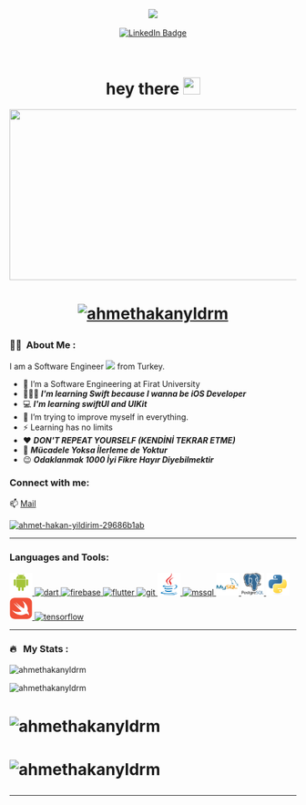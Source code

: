 
<p align="center"><img src="https://media.giphy.com/media/M9gbBd9nbDrOTu1Mqx/giphy.gif" width="100"/></p>
<p align="center">
<a href="https://www.linkedin.com/in/ahmet-hakan-yildirim-29686b1ab/"><img src="https://img.shields.io/badge/LinkedIn-blue?style=for-the-badge&logo=linkedin&logoColor=white" alt="LinkedIn Badge"></a>
</p>

<p align="center"><img src="https://komarev.com/ghpvc/?username=ahmethakanyldrm&style=flat-square&color=blue" alt=""></p>

<h1 align="center">hey there <img src="https://media.giphy.com/media/hvRJCLFzcasrR4ia7z/giphy.gif" width="30px" height="30px"></h1>

<p align="center"><img src="https://media.giphy.com/media/dWesBcTLavkZuG35MI/giphy.gif" width="600" height="300"  /></p>

<h1> <h1/>
<p align="center"> <a href="https://github.com/ryo-ma/github-profile-trophy"><img src="https://github-profile-trophy.vercel.app/?username=ahmethakanyldrm" alt="ahmethakanyldrm" /></a> </p>

### 👨‍💻 &nbsp;About Me :

I am a Software Engineer <img src="https://media.giphy.com/media/WUlplcMpOCEmTGBtBW/giphy.gif" width="30"> from Turkey.

- 🔭 I’m  a Software Engineering at Firat University 
- 👨🏼‍💻 ***I'm learning Swift because I wanna be iOS Developer***
- 💻 ***I'm learning swiftUI and UIKit*** 
- 🌱 I’m trying to improve myself in everything.
- ⚡  Learning has no limits
- ❤️  ***DON'T REPEAT YOURSELF (KENDİNİ TEKRAR ETME)***
- 💪 ***Mücadele Yoksa İlerleme de Yoktur***
- 😉 ***Odaklanmak 1000 İyi Fikre Hayır Diyebilmektir***


<h3 align="left">Connect with me:</h3>
<p align="left">
   📫 <a href="ahakan.yildirim336@gmail.com">Mail</a>
   
<a href="https://linkedin.com/in/ahmet-hakan-yildirim-29686b1ab" target="blank"><img align="center" src="https://raw.githubusercontent.com/rahuldkjain/github-profile-readme-generator/master/src/images/icons/Social/linked-in-alt.svg" alt="ahmet-hakan-yildirim-29686b1ab" height="30" width="40" /></a>
   
</p>

---

<h3 align="left">Languages and Tools:</h3>
<p align="left">
 <a href="https://developer.android.com" target="_blank" rel="noreferrer"> <img src="https://raw.githubusercontent.com/devicons/devicon/master/icons/android/android-original-wordmark.svg" alt="android" width="40" height="40"/> </a> 
<a href="https://dart.dev" target="_blank" rel="noreferrer"> <img src="https://www.vectorlogo.zone/logos/dartlang/dartlang-icon.svg" alt="dart" width="40" height="40"/> </a>
 <a href="https://firebase.google.com/" target="_blank" rel="noreferrer"> <img src="https://www.vectorlogo.zone/logos/firebase/firebase-icon.svg" alt="firebase" width="40" height="40"/> </a> 
 <a href="https://flutter.dev" target="_blank" rel="noreferrer"> <img src="https://www.vectorlogo.zone/logos/flutterio/flutterio-icon.svg" alt="flutter" width="40" height="40"/> </a> 
 <a href="https://git-scm.com/" target="_blank" rel="noreferrer"> <img src="https://www.vectorlogo.zone/logos/git-scm/git-scm-icon.svg" alt="git" width="40" height="40"/> </a>
 <a href="https://www.java.com" target="_blank" rel="noreferrer"> <img src="https://raw.githubusercontent.com/devicons/devicon/master/icons/java/java-original.svg" alt="java" width="40" height="40"/> </a> 
<a href="https://www.microsoft.com/en-us/sql-server" target="_blank" rel="noreferrer"> <img src="https://www.svgrepo.com/show/303229/microsoft-sql-server-logo.svg" alt="mssql" width="40" height="40"/> </a> 
  <a href="https://www.mysql.com/" target="_blank" rel="noreferrer"> <img src="https://raw.githubusercontent.com/devicons/devicon/master/icons/mysql/mysql-original-wordmark.svg" alt="mysql" width="40" height="40"/> </a> 
   <a href="https://www.postgresql.org" target="_blank" rel="noreferrer"> <img src="https://raw.githubusercontent.com/devicons/devicon/master/icons/postgresql/postgresql-original-wordmark.svg" alt="postgresql" width="40" height="40"/> </a> 
   <a href="https://www.python.org" target="_blank" rel="noreferrer"> <img src="https://raw.githubusercontent.com/devicons/devicon/master/icons/python/python-original.svg" alt="python" width="40" height="40"/> </a> 
   <a href="https://developer.apple.com/swift/" target="_blank" rel="noreferrer"> <img src="https://raw.githubusercontent.com/devicons/devicon/master/icons/swift/swift-original.svg" alt="swift" width="40" height="40"/> </a>
   <a href="https://www.tensorflow.org" target="_blank" rel="noreferrer"> <img src="https://www.vectorlogo.zone/logos/tensorflow/tensorflow-icon.svg" alt="tensorflow" width="40" height="40"/> </a> </p>

---

### 🔥 &nbsp; My Stats :
<p><img align="center" src="https://github-readme-stats.vercel.app/api/top-langs?username=ahmethakanyldrm&show_icons=true&locale=en&layout=compact" alt="ahmethakanyldrm" /></p>
<p><img align="center" src="https://activity-graph.herokuapp.com/graph?username=ahmethakanyldrm" alt="ahmethakanyldrm" width="800" height="400" /></p>

<h1> <h1/>

<p><img align="center" src="https://github-readme-stats.vercel.app/api?username=ahmethakanyldrm&show_icons=true&locale=en" alt="ahmethakanyldrm" /></p>
<h1> <h1/>
<p><img align="center" src="https://github-readme-streak-stats.herokuapp.com/?user=ahmethakanyldrm&" alt="ahmethakanyldrm" /></p>

---
 



   










